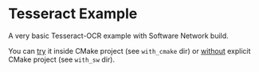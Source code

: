 # Tesseract Example

A very basic Tesseract-OCR example with Software Network build.

You can [try](https://github.com/egorpugin/examples/tree/master/with_cmake)
it inside CMake project (see `with_cmake` dir) or
[without](https://github.com/egorpugin/examples/tree/master/with_sw)
explicit CMake project (see `with_sw` dir).
